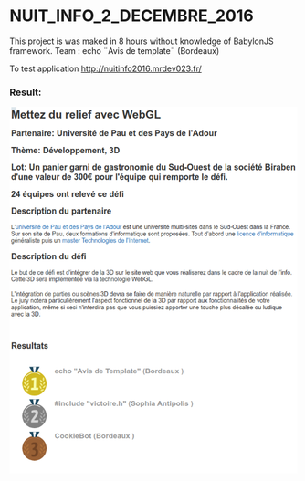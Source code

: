 # NUIT_INFO_2_DECEMBRE_2016

This project is was maked in 8 hours without knowledge of BabylonJS framework.
Team : echo ¨Avis de template¨ (Bordeaux)

To test application http://nuitinfo2016.mrdev023.fr/

### Result:

![Image](./result.png)
